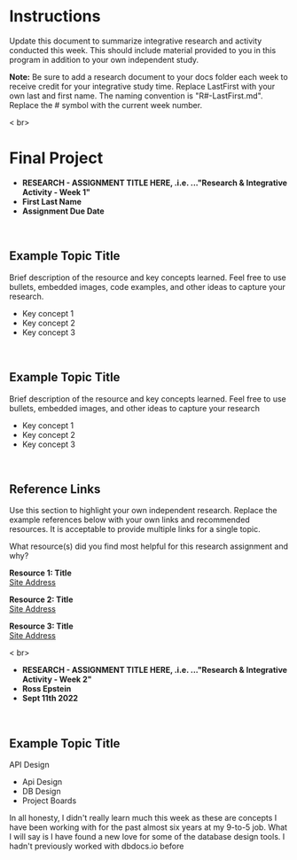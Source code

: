 # Instructions 
Update this document to summarize integrative research and activity conducted this week. This should include material provided to you in this program in addition to your own independent study.    

**Note:** Be sure to add a research document to your docs folder each week to receive credit for your integrative study time. Replace LastFirst with your own last and first name. The naming convention is "R#-LastFirst.md". Replace the # symbol with the current week number.   

< br>

# Final Project 

* **RESEARCH - ASSIGNMENT TITLE HERE, .i.e. ..."Research & Integrative Activity - Week 1"**
* **First Last Name**
* **Assignment Due Date**

<br>

## Example Topic Title
Brief description of the resource and key concepts learned. Feel free to use bullets, embedded images, code examples, and other ideas to capture your research.  

* Key concept 1
* Key concept 2
* Key concept 3 

<br>

## Example Topic Title
Brief description of the resource and key concepts learned. Feel free to use bullets, embedded images, and other ideas to capture your research  

* Key concept 1
* Key concept 2
* Key concept 3 





<br>

## Reference Links
Use this section to highlight your own independent research. Replace the example references below with your own links and recommended resources. It is acceptable to provide multiple links for a single topic.  

What resource(s) did you find most helpful for this research assignment and why? 


**Resource 1: Title**  
[Site Address](https://www.someaddress.com/full/url/)  

**Resource 2: Title**    
[Site Address](https://www.someaddress.com/full/url/)

**Resource 3: Title**      
[Site Address](https://www.someaddress.com/full/url/)



< br>
* **RESEARCH - ASSIGNMENT TITLE HERE, .i.e. ..."Research & Integrative Activity - Week 2"**
* **Ross Epstein**
* **Sept 11th 2022**

<br>

## Example Topic Title
API Design

* Api Design
* DB Design
* Project Boards

In all honesty, I didn't really learn much this week as these are concepts I have been working with for the past almost six years at my 9-to-5 job.  What I will say is I have found a new love for some of the database design tools.  I hadn't previously worked with dbdocs.io before

<br>



<br>

